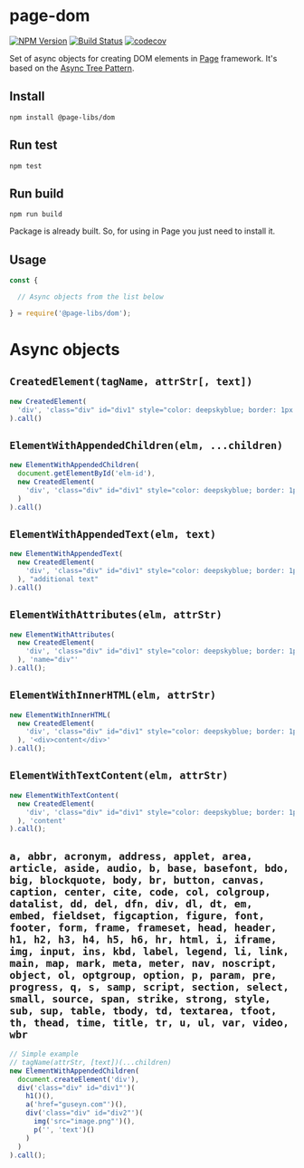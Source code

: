 # page-dom

[![NPM Version](https://img.shields.io/npm/v/@page-libs/dom.svg)](https://npmjs.org/package/@page-libs/dom)
[![Build Status](https://travis-ci.org/Guseyn/page-dom.svg?branch=master)](https://travis-ci.org/Guseyn/page-dom)
[![codecov](https://codecov.io/gh/Guseyn/page-dom/branch/master/graph/badge.svg)](https://codecov.io/gh/Guseyn/page-dom)

Set of async objects for creating DOM elements in [Page](https://github.com/Guseyn/page) framework.  It's based on the [Async Tree Pattern](https://github.com/Guseyn/async-tree-patern/blob/master/Async_Tree_Patern.pdf).

## Install

`npm install @page-libs/dom`

## Run test

`npm test`

## Run build

`npm run build`

Package is already built. So, for using in Page you just need to install it.

## Usage

```js
const { 

  // Async objects from the list below

} = require('@page-libs/dom');

```

# Async objects

## `CreatedElement(tagName, attrStr[, text])`

```js
new CreatedElement(
  'div', 'class="div" id="div1" style="color: deepskyblue; border: 1px solid solid;"', "text"
).call()

```

## `ElementWithAppendedChildren(elm, ...children)`

```js
new ElementWithAppendedChildren(
  document.getElementById('elm-id'),
  new CreatedElement(
    'div', 'class="div" id="div1" style="color: deepskyblue; border: 1px solid solid;"', "text"
  )
).call()

```

## `ElementWithAppendedText(elm, text)`

```js
new ElementWithAppendedText(
  new CreatedElement(
    'div', 'class="div" id="div1" style="color: deepskyblue; border: 1px solid solid;"', "text"
  ), "additional text"
).call()

```

## `ElementWithAttributes(elm, attrStr)`

```js
new ElementWithAttributes(
  new CreatedElement(
    'div', 'class="div" id="div1" style="color: deepskyblue; border: 1px solid solid;"', "text"
  ), 'name="div"'
).call();

```

## `ElementWithInnerHTML(elm, attrStr)`

```js
new ElementWithInnerHTML(
  new CreatedElement(
    'div', 'class="div" id="div1" style="color: deepskyblue; border: 1px solid solid;"'
  ), '<div>content</div>'
).call();

```

## `ElementWithTextContent(elm, attrStr)`

```js
new ElementWithTextContent(
  new CreatedElement(
    'div', 'class="div" id="div1" style="color: deepskyblue; border: 1px solid solid;"'
  ), 'content'
).call();

```

## `a, abbr, acronym, address, applet, area, article, aside, audio, b, base, basefont, bdo, big, blockquote, body, br, button, canvas, caption, center, cite, code, col, colgroup, datalist, dd, del, dfn, div, dl, dt, em, embed, fieldset, figcaption, figure, font, footer, form, frame, frameset, head, header, h1, h2, h3, h4, h5, h6, hr, html, i, iframe, img, input, ins, kbd, label, legend, li, link, main, map, mark, meta, meter, nav, noscript, object, ol, optgroup, option, p, param, pre, progress, q, s, samp, script, section, select, small, source, span, strike, strong, style, sub, sup, table, tbody, td, textarea, tfoot, th, thead, time, title, tr, u, ul, var, video, wbr`

```js
// Simple example
// tagName(attrStr, [text])(...children)
new ElementWithAppendedChildren(
  document.createElement('div'),
  div('class="div" id="div1"')(
    h1()(), 
    a('href="guseyn.com"')(),
    div('class="div" id="div2"')(
      img('src="image.png"')(),
      p('', 'text')()
    )
  )
).call();

```

